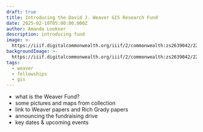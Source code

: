 ```yaml
---
draft: true
title: Introducing the David J. Weaver GIS Research Fund
date: 2025-02-10T05:00:00.000Z
author: Amanda Lookner
description: introducing fund
image: >-
  https://iiif.digitalcommonwealth.org/iiif/2/commonwealth:zs2639042/229,2028,3431,1959/1200,/0/default.jpg
backgroundImage: >-
  https://iiif.digitalcommonwealth.org/iiif/2/commonwealth:zs2639042/229,2028,3431,1959/1200,/0/default.jpg
tags:
  - weaver
  - fellowships
  - gis
---
```


* what is the Weaver Fund?
* some pictures and maps from collection
* link to Weaver papers and Rich Grady papers
* announcing the fundraising drive
* key dates & upcoming events
